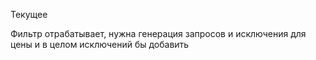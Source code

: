 Текущее 

Фильтр отрабатывает, нужна генерация запросов и исключения для цены и в целом исключений бы добавить 